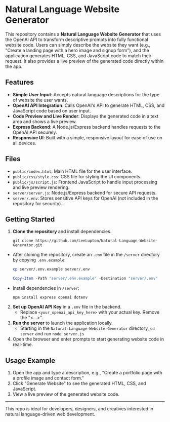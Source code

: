 # Natural Language Website Generator

This repository contains a **Natural Language Website Generator** that uses the OpenAI API to transform descriptive prompts into fully functional website code. Users can simply describe the website they want (e.g., "Create a landing page with a hero image and signup form"), and the application generates HTML, CSS, and JavaScript code to match their request. It also provides a live preview of the generated code directly within the app.

## Features

- **Simple User Input**: Accepts natural language descriptions for the type of website the user wants.
- **OpenAI API Integration**: Calls OpenAI's API to generate HTML, CSS, and JavaScript code based on user input.
- **Code Preview and Live Render**: Displays the generated code in a text area and shows a live preview.
- **Express Backend**: A Node.js/Express backend handles requests to the OpenAI API securely.
- **Responsive UI**: Built with a simple, responsive layout for ease of use on all devices.

## Files

- `public/index.html`: Main HTML file for the user interface.
- `public/css/style.css`: CSS file for styling the UI components.
- `public/js/script.js`: Frontend JavaScript to handle input processing and live preview rendering.
- `server/server.js`: Node.js/Express backend for secure API requests.
- `server/.env`: Stores sensitive API keys for OpenAI (not included in the repository for security).

## Getting Started

1. **Clone the repository** and install dependencies.
   ```git
   git clone https://github.com/LeeLupton/Natural-Language-Website-Generator.git
   ```
- After cloning the repository, create an `.env` file in the `/server` directory by copying `.env.example`:
  ```bash
  cp server/.env.example server/.env
  ```
  ```PowerShell
  Copy-Item -Path "server/.env.example" -Destination "server/.env"
  ```
- Install dependencies in `/server`:
    ```npm
    npm install express openai dotenv
    ```
2. **Set up OpenAI API Key** in a `.env` file in the backend.
   - Replace `<your_openai_api_key_here>` with your actual key. Remove the "<...>".
3. **Run the server** to launch the application locally.
   - Starting in the `Natural-Language-Website-Generator` directory, `cd server` and run `node server.js`
4. Open the browser and enter prompts to start generating website code in real-time.

## Usage Example

1. Open the app and type a description, e.g., "Create a portfolio page with a profile image and contact form."
2. Click "Generate Website" to see the generated HTML, CSS, and JavaScript.
3. View a live preview of the generated website code.

---

This repo is ideal for developers, designers, and creatives interested in natural language-driven web development.
